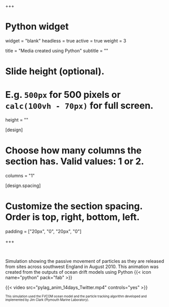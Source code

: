 +++
# Python widget
widget = "blank"
headless = true
active = true
weight = 3

title = "Media created using Python"
subtitle = ""

# Slide height (optional).
# E.g. `500px` for 500 pixels or `calc(100vh - 70px)` for full screen.
height = ""

[design]
  # Choose how many columns the section has. Valid values: 1 or 2.
  columns = "1"

[design.spacing]
  # Customize the section spacing. Order is top, right, bottom, left.
  padding = ["20px", "0", "20px", "0"]

+++

<br/>

Simulation showing the passive movement of particles as they are released from sites across southwest England in August 2010. This animation was created from the outputs of ocean drift models using Python {{< icon name="python" pack="fab" >}}

{{< video src="pylag_anim_14days_Twitter.mp4" controls="yes" >}}

<sub><sup>This simulation used the FVCOM ocean model and the particle tracking algorithm developed and implemented by Jim Clark (Plymouth Marine Laboratory).</sup></sub>
